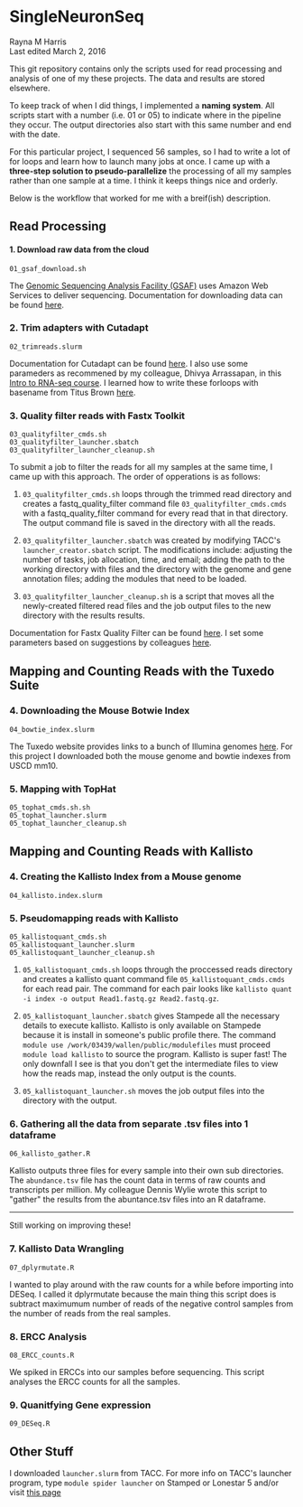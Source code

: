 # SingleNeuronSeq
Rayna M Harris  
Last edited March 2, 2016

This git repository contains only the scripts used for read processing and analysis of one of my these projects. The data and results are stored elsewhere. 

To keep track of when I did things, I implemented a **naming system**. All scripts start with a number (i.e. 01 or 05) to indicate where in the pipeline they occur. The output directories also start with this same number and end with the date.

For this particular project, I sequenced 56 samples, so I had to write a lot of for loops and learn how to launch many jobs at once. I came up with a **three-step solution to pseudo-parallelize** the processing of all my samples rather than one sample at a time. I think it keeps things nice and orderly.

 Below is the workflow that worked for me with a breif(ish) description. 

## Read Processing

#### 1. Download raw data from the cloud
	01_gsaf_download.sh

The [Genomic Sequencing Analysis Facility (GSAF)](https://wikis.utexas.edu/display/GSAF/Home+Page) uses Amazon Web Services to deliver sequencing. Documentation for downloading data can be found [here](https://wikis.utexas.edu/display/GSAF/How+to+download+your+data).

### 2. Trim adapters with Cutadapt
	02_trimreads.slurm

Documentation for Cutadapt can be found [here](https://cutadapt.readthedocs.org/en/stable/guide.html#basic-usage). I also use some parameders as recommened by my colleague, Dhivya Arrassapan, in this [Intro to RNA-seq course](http://ccbb.biosci.utexas.edu/summerschool.html). I learned how to write these forloops with basename from Titus Brown [here](https://github.com/ngs-docs/2016-adv-begin-shell-genomics).

### 3. Quality filter reads with Fastx Toolkit
	03_qualityfilter_cmds.sh   
	03_qualityfilter_launcher.sbatch 
	03_qualityfilter_launcher_cleanup.sh 

To submit a job to filter the reads for all my samples at the same time, I came up with this approach. The order of opperations is as follows:   

1. `03_qualityfilter_cmds.sh` loops through the trimmed read directory and creates a fastq_quality_filter command file `03_qualityfilter_cmds.cmds` with a fastq_quality_filter command for every read that in that directory. The output command file is saved in the directory with all the reads. 

2. `03_qualityfilter_launcher.sbatch` was created by modifying TACC's `launcher_creator.sbatch` script. The modifications include: adjusting the number of tasks, job allocation, time, and email; adding the path to the working directory with files and the directory with the genome and gene annotation files; adding the modules that need to be loaded.

3. `03_qualityfilter_launcher_cleanup.sh` is a script that moves all the newly-created filtered read files and the job output files to the new directory with the results results.

Documentation for Fastx Quality Filter can be found [here](http://hannonlab.cshl.edu/fastx_toolkit/commandline.html#fastq_quality_filter_usage). I set some parameters based on suggestions by colleagues [here](https://wikis.utexas.edu/display/bioiteam/FASTQ+Manipulation+Tools).


## Mapping and Counting Reads with the Tuxedo Suite  

### 4. Downloading the Mouse Botwie Index
	04_bowtie_index.slurm

The Tuxedo website provides links to a bunch of Illumina genomes [here](https://ccb.jhu.edu/software/tophat/igenomes.shtml). For this project I downloaded both the mouse genome and bowtie indexes from USCD mm10.  

### 5. Mapping with TopHat
	05_tophat_cmds.sh.sh
	05_tophat_launcher.slurm
	05_tophat_launcher_cleanup.sh

## Mapping and Counting Reads with Kallisto

### 4. Creating the Kallisto Index from a Mouse genome
	04_kallisto.index.slurm

### 5.  Pseudomapping reads with Kallisto
	05_kallistoquant_cmds.sh
	05_kallistoquant_launcher.slurm
	05_kallistoquant_launcher_cleanup.sh
	
1. `05_kallistoquant_cmds.sh` loops through the proccessed reads directory and creates a kallisto quant command file `05_kallistoquant_cmds.cmds` for each read pair. The command for each pair looks like `kallisto quant -i index -o output Read1.fastq.gz Read2.fastq.gz`. 

2. `05_kallistoquant_launcher.sbatch` gives Stampede all the necessary details to execute kallisto. Kallisto is only available on Stampede because it is install in someone's public profile there. The command `module use /work/03439/wallen/public/modulefiles` must proceed `module load kallisto` to source the program. Kallisto is super fast! The only downfall I see is that you don't get the intermediate files to view how the reads map, instead the only output is the counts.	

3. `05_kallistoquant_launcher.sh` moves the job output files into the directory with the output.	
	
### 6. Gathering all the data from separate .tsv files into 1 dataframe
	06_kallisto_gather.R
Kallisto outputs three files for every sample into their own sub directories. The `abundance.tsv` file has the count data in terms of raw counts and transcripts per million. My colleague Dennis Wylie wrote this script to "gather" the results from the abuntance.tsv files into an R dataframe.


___

Still working on improving these!


### 7. 	Kallisto Data Wrangling
	07_dplyrmutate.R
I wanted to play around with the raw counts for a while before importing into DESeq. I called it dplyrmutate because the main thing this script does is subtract maximumum number of reads of the negative control samples from the number of reads from the real samples. 

### 8. 	ERCC Analysis
	08_ERCC_counts.R
We spiked in ERCCs into our samples before sequencing. This script analyses the ERCC counts for all the samples. 

### 9.  Quanitfying Gene expression
	09_DESeq.R
	
## Other Stuff
I downloaded `launcher.slurm` from TACC. For more info on TACC's launcher program, type 	`module spider launcher` on Stamped or Lonestar 5 and/or visit [this page](https://www.tacc.utexas.edu/research-development/tacc-software/the-launcher)
	